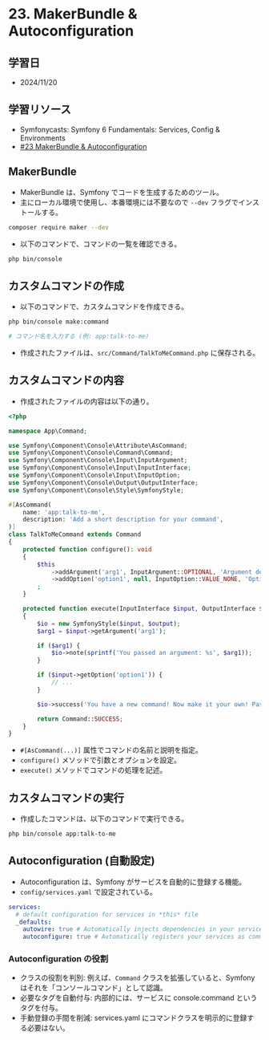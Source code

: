 # 23. MakerBundle & Autoconfiguration

## 学習日

- 2024/11/20

## 学習リソース

- Symfonycasts: Symfony 6 Fundamentals: Services, Config & Environments
- [#23 MakerBundle & Autoconfiguration](https://symfonycasts.com/screencast/symfony6-fundamentals/maker-command)

## MakerBundle

- MakerBundle は、Symfony でコードを生成するためのツール。
- 主にローカル環境で使用し、本番環境には不要なので `--dev` フラグでインストールする。

```bash
composer require maker --dev
```

- 以下のコマンドで、コマンドの一覧を確認できる。

```bash
php bin/console
```

## カスタムコマンドの作成

- 以下のコマンドで、カスタムコマンドを作成できる。

```bash
php bin/console make:command

# コマンド名を入力する (例: app:talk-to-me)
```

- 作成されたファイルは、`src/Command/TalkToMeCommand.php` に保存される。

## カスタムコマンドの内容

- 作成されたファイルの内容は以下の通り。

```php
<?php

namespace App\Command;

use Symfony\Component\Console\Attribute\AsCommand;
use Symfony\Component\Console\Command\Command;
use Symfony\Component\Console\Input\InputArgument;
use Symfony\Component\Console\Input\InputInterface;
use Symfony\Component\Console\Input\InputOption;
use Symfony\Component\Console\Output\OutputInterface;
use Symfony\Component\Console\Style\SymfonyStyle;

#[AsCommand(
    name: 'app:talk-to-me',
    description: 'Add a short description for your command',
)]
class TalkToMeCommand extends Command
{
    protected function configure(): void
    {
        $this
            ->addArgument('arg1', InputArgument::OPTIONAL, 'Argument description')
            ->addOption('option1', null, InputOption::VALUE_NONE, 'Option description')
        ;
    }

    protected function execute(InputInterface $input, OutputInterface $output): int
    {
        $io = new SymfonyStyle($input, $output);
        $arg1 = $input->getArgument('arg1');

        if ($arg1) {
            $io->note(sprintf('You passed an argument: %s', $arg1));
        }

        if ($input->getOption('option1')) {
            // ...
        }

        $io->success('You have a new command! Now make it your own! Pass --help to see your options.');

        return Command::SUCCESS;
    }
}
```

- `#[AsCommand(...)]` 属性でコマンドの名前と説明を指定。
- `configure()` メソッドで引数とオプションを設定。
- `execute()` メソッドでコマンドの処理を記述。

## カスタムコマンドの実行

- 作成したコマンドは、以下のコマンドで実行できる。

```bash
php bin/console app:talk-to-me
```

## Autoconfiguration (自動設定)

- Autoconfiguration は、Symfony がサービスを自動的に登録する機能。
- `config/services.yaml` で設定されている。

```yaml
services:
  # default configuration for services in *this* file
  _defaults:
    autowire: true # Automatically injects dependencies in your services.
    autoconfigure: true # Automatically registers your services as commands, event subscribers, etc.
```

### Autoconfiguration の役割

- クラスの役割を判別: 例えば、`Command` クラスを拡張していると、Symfony はそれを「コンソールコマンド」として認識。
- 必要なタグを自動付与: 内部的には、サービスに console.command というタグを付与。
- 手動登録の手間を削減: services.yaml にコマンドクラスを明示的に登録する必要はない。
